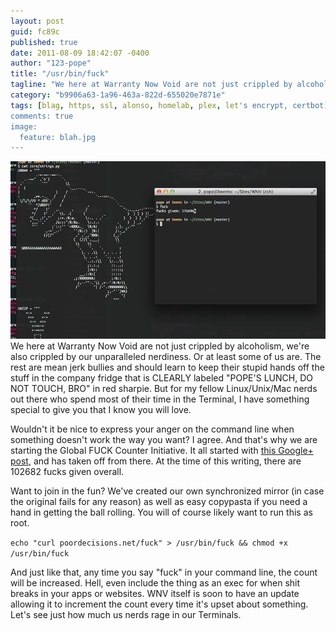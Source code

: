```yaml
---
layout: post
guid: fc89c
published: true
date: 2011-08-09 18:42:07 -0400
author: "123-pope"
title: "/usr/bin/fuck"
tagline: "We here at Warranty Now Void are not just crippled by alcoholism, we\'re also crippled by our unparalleled nerdiness. Or at least some of us are. The rest are mean jerk bullies. But for my fellow Linux/Unix/Mac nerds out there who spend most of their time in the Terminal, I have something special to give you that I know you will love."
category: "b9906a63-1a96-463a-822d-655020e7871e"
tags: [blag, https, ssl, alonso, homelab, plex, let's encrypt, certbot]
comments: true
image:
  feature: blah.jpg
---
```


![](/assets/img/lol/usrbinfuck.png) We here at Warranty Now Void are not just crippled by alcoholism, we're also crippled by our unparalleled nerdiness. Or at least some of us are. The rest are mean jerk bullies and should learn to keep their stupid hands off the stuff in the company fridge that is CLEARLY labeled "POPE'S LUNCH, DO NOT TOUCH, BRO" in red sharpie. But for my fellow Linux/Unix/Mac nerds out there who spend most of their time in the Terminal, I have something special to give you that I know you will love.

Wouldn't it be nice to express your anger on the command line when something doesn't work the way you want? I agree. And that's why we are starting the Global FUCK Counter Initiative. It all started with [this Google+ post](https://plus.google.com/111528911333263728657/posts/cSx5w5aaUv1), and has taken off from there. At the time of this writing, there are 102682 fucks given overall.

Want to join in the fun? We've created our own synchronized mirror (in case the original fails for any reason) as well as easy copypasta if you need a hand in getting the ball rolling. You will of course likely want to run this as root.

`echo "curl poordecisions.net/fuck" > /usr/bin/fuck && chmod +x /usr/bin/fuck`

And just like that, any time you say "fuck" in your command line, the count will be increased. Hell, even include the thing as an exec for when shit breaks in your apps or websites. WNV itself is soon to have an update allowing it to increment the count every time it's upset about something. Let's see just how much us nerds rage in our Terminals.